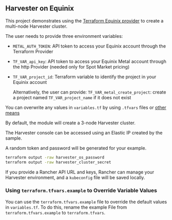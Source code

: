 ## Harvester on Equinix

This project demonstrates using the [Terraform Equinix provider](https://deploy.equinix.com/labs/terraform-provider-equinix/) to create a multi-node Harvester cluster.

The user needs to provide three environment variables:

* `METAL_AUTH_TOKEN`: API token to access your Equinix account through the Terraform Provider
* `TF_VAR_api_key`: API token to access your Equinix Metal account through the http Provider (needed only for Spot Market pricing)
* `TF_VAR_project_id`: Terraform variable to identify the project in your Equinix account
  
   Alternatively, the user can provide:
   `TF_VAR_metal_create_project`: create a project named `TF_VAR_project_name` if it does not exist

You can overwrite any values in `variables.tf` by using `.tfvars` files or [other means](https://www.terraform.io/language/values/variables#assigning-values-to-root-module-variables)

By default, the module will create a 3-node Harvester cluster.

The Harvester console can be accessed using an Elastic IP created by the sample.

A random token and password will be generated for your example.

```sh
terraform output -raw harvester_os_password
terraform output -raw harvester_cluster_secret
```

If you provide a Rancher API URL and keys, Rancher can manage your Harvester environment, and a `kubeconfig` file will be saved locally.

### Using `terraform.tfvars.example` to Override Variable Values

You can use the `terraform.tfvars.example` file to override the default values in `variables.tf`. To do this, rename the example File from `terraform.tfvars.example` to `terraform.tfvars`.